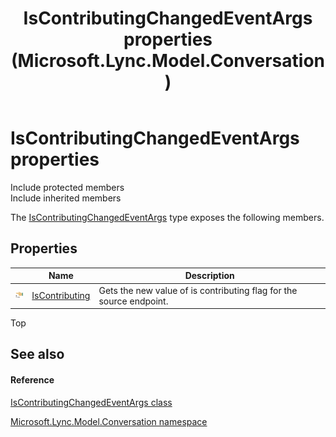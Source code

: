 ﻿---
title: IsContributingChangedEventArgs properties (Microsoft.Lync.Model.Conversation)
TOCTitle: IsContributingChangedEventArgs properties
ms:assetid: Properties.T:Microsoft.Lync.Model.Conversation.IsContributingChangedEventArgs_DI_3_UC_OCS14MrefLyncWPF
ms:mtpsurl: https://msdn.microsoft.com/en-us/library/microsoft.lync.model.conversation.iscontributingchangedeventargs_di_3_uc_ocs14mreflyncwpf_properties(v=office.15)
ms:contentKeyID: 48590614
ms.date: 07/28/2014
mtps_version: v=office.15
---

# IsContributingChangedEventArgs properties

Include protected members  
Include inherited members  

The [IsContributingChangedEventArgs](iscontributingchangedeventargs-class-microsoft-lync-model-conversation_2.md) type exposes the following members.

## Properties

<table>
<thead>
<tr class="header">
<th> </th>
<th>Name</th>
<th>Description</th>
</tr>
</thead>
<tbody>
<tr class="odd">
<td><img src="images/JJ275421.pubproperty(Office.15).gif" title="Public property" alt="Public property" /></td>
<td><a href="iscontributingchangedeventargs-iscontributing-property-microsoft-lync-model-conversation_2.md">IsContributing</a></td>
<td>Gets the new value of is contributing flag for the source endpoint.</td>
</tr>
</tbody>
</table>


Top

## See also

#### Reference

[IsContributingChangedEventArgs class](iscontributingchangedeventargs-class-microsoft-lync-model-conversation_2.md)

[Microsoft.Lync.Model.Conversation namespace](microsoft-lync-model-conversation-namespace_2.md)

